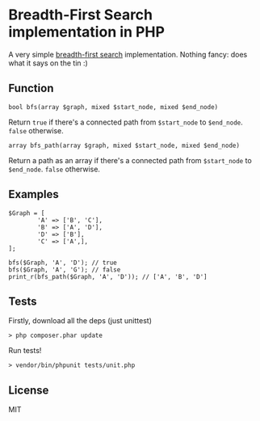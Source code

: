 # Breadth-First Search implementation in PHP

A very simple [breadth-first search](http://en.wikipedia.org/wiki/Breadth-first_search) implementation. Nothing fancy: does what it says on the tin :)

## Function

    bool bfs(array $graph, mixed $start_node, mixed $end_node)

Return ```true``` if there's a connected path from ```$start_node``` to ```$end_node```. ```false``` otherwise.

    array bfs_path(array $graph, mixed $start_node, mixed $end_node)

Return a path as an array if there's a connected path from ```$start_node``` to ```$end_node```. ```false``` otherwise.

## Examples

    $Graph = [
            'A' => ['B', 'C'],
            'B' => ['A', 'D'],
            'D' => ['B'],
            'C' => ['A',],
    ];

    bfs($Graph, 'A', 'D'); // true
    bfs($Graph, 'A', 'G'); // false
    print_r(bfs_path($Graph, 'A', 'D')); // ['A', 'B', 'D']


## Tests

Firstly, download all the deps (just unittest)

    > php composer.phar update

Run tests!

    > vendor/bin/phpunit tests/unit.php

## License

MIT
